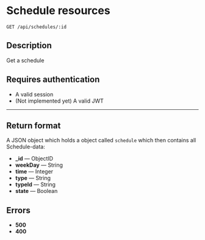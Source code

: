 # Schedule resources

    GET /api/schedules/:id

## Description

Get a schedule

## Requires authentication

* A valid session
* (Not implemented yet) A valid JWT

***

## Return format

A JSON object which holds a object called `schedule` which then contains all Schedule-data:

- **_id** — ObjectID
- **weekDay** — String
- **time** — Integer
- **type** — String
- **typeId** — String
- **state** — Boolean

## Errors

- **500**
- **400**
